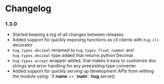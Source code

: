 Changelog
=========

### 1.3.0
- Started keeping a log of all changes between releases
- Added support for quickly exposing functions as cli clients with `hug.cli` decorator
- `hug.types.decimal` renamed to `hug.types.float_number` and `hug.types.decimal` type added that returns python Decimal
- `hug.types.accept` wrapper added, that makes it easy to customize doc strings and error handling for any preexisting type converter
- Added support for quickly serving up development APIs from withing the module using: `if __name__ == '__main__': __hug__.serve()
